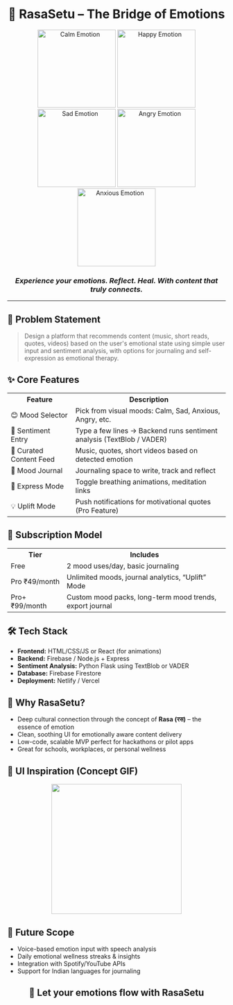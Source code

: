 <h1 align="center">🌉 RasaSetu – The Bridge of Emotions</h1>

<p align="center">
  <img src="https://media.giphy.com/media/3ohs4BSacFKI7A717y/giphy.gif" width="180" alt="Calm Emotion"/>
  <img src="https://media.giphy.com/media/l0MYt5jPR6QX5pnqM/giphy.gif" width="180" alt="Happy Emotion"/>
  <img src="https://media.giphy.com/media/3o6ZsYM3YVh3W9yJri/giphy.gif" width="180" alt="Sad Emotion"/>
  <img src="https://media.giphy.com/media/l0MYEqEzwMWFCg8rm/giphy.gif" width="180" alt="Angry Emotion"/>
  <img src="https://media.giphy.com/media/xT0GqeSlGSRQut04ze/giphy.gif" width="180" alt="Anxious Emotion"/>
</p>

<h3 align="center"><em>Experience your emotions. Reflect. Heal. With content that truly connects.</em></h3>

<hr/>

<h2>🧠 Problem Statement</h2>
<blockquote>
Design a platform that recommends content (music, short reads, quotes, videos) based on the user's emotional state using simple user input and sentiment analysis, with options for journaling and self-expression as emotional therapy.
</blockquote>

<h2>✨ Core Features</h2>

<table>
  <tr><th>Feature</th><th>Description</th></tr>
  <tr><td>😊 Mood Selector</td><td>Pick from visual moods: Calm, Sad, Anxious, Angry, etc.</td></tr>
  <tr><td>🧠 Sentiment Entry</td><td>Type a few lines → Backend runs sentiment analysis (TextBlob / VADER)</td></tr>
  <tr><td>🎵 Curated Content Feed</td><td>Music, quotes, short videos based on detected emotion</td></tr>
  <tr><td>📔 Mood Journal</td><td>Journaling space to write, track and reflect</td></tr>
  <tr><td>🧘 Express Mode</td><td>Toggle breathing animations, meditation links</td></tr>
  <tr><td>💡 Uplift Mode</td><td>Push notifications for motivational quotes (Pro Feature)</td></tr>
</table>

<h2>💸 Subscription Model</h2>

<table>
  <tr><th>Tier</th><th>Includes</th></tr>
  <tr><td>Free</td><td>2 mood uses/day, basic journaling</td></tr>
  <tr><td>Pro ₹49/month</td><td>Unlimited moods, journal analytics, “Uplift” Mode</td></tr>
  <tr><td>Pro+ ₹99/month</td><td>Custom mood packs, long-term mood trends, export journal</td></tr>
</table>

<h2>🛠️ Tech Stack</h2>
<ul>
  <li><b>Frontend:</b> HTML/CSS/JS or React (for animations)</li>
  <li><b>Backend:</b> Firebase / Node.js + Express</li>
  <li><b>Sentiment Analysis:</b> Python Flask using TextBlob or VADER</li>
  <li><b>Database:</b> Firebase Firestore</li>
  <li><b>Deployment:</b> Netlify / Vercel</li>
</ul>

<h2>🌟 Why RasaSetu?</h2>
<ul>
  <li>Deep cultural connection through the concept of <b>Rasa (रस)</b> – the essence of emotion</li>
  <li>Clean, soothing UI for emotionally aware content delivery</li>
  <li>Low-code, scalable MVP perfect for hackathons or pilot apps</li>
  <li>Great for schools, workplaces, or personal wellness</li>
</ul>

<h2>📸 UI Inspiration (Concept GIF)</h2>
<p align="center">
  <img src="https://media.giphy.com/media/xT0BKyhK85oD9LyWvO/giphy.gif" width="300" />
</p>

<h2>📍 Future Scope</h2>
<ul>
  <li>Voice-based emotion input with speech analysis</li>
  <li>Daily emotional wellness streaks & insights</li>
  <li>Integration with Spotify/YouTube APIs</li>
  <li>Support for Indian languages for journaling</li>
</ul>

<h2 align="center">🚀 Let your emotions flow with <strong>RasaSetu</strong></h2>
